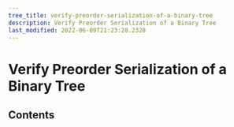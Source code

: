```yaml
---
tree_title: verify-preorder-serialization-of-a-binary-tree
description: Verify Preorder Serialization of a Binary Tree
last_modified: 2022-06-09T21:23:28.2328
---
```


# Verify Preorder Serialization of a Binary Tree

## Contents
